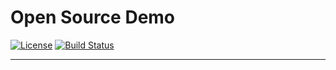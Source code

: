 # Open Source Demo


[![License](https://img.shields.io/badge/license-Apache%202-4EB1BA.svg)](https://www.apache.org/licenses/LICENSE-2.0.html)
[![Build Status](https://travis-ci.org/chickenjun/OpenSourceDemo.svg?branch=master)](https://travis-ci.org/chickenjun/OpenSourceDemo)

-------
